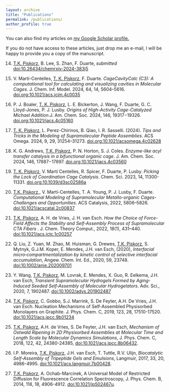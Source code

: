 ```yaml
---
layout: archive
title: "Publications"
permalink: /publications/
author_profile: true
---
```


You can also find my articles on <u><a href="{{author.googlescholar}}">my Google Scholar profile</a>.</u>

If you do not have access to these articles, just drop me an e-mail, I will be happy to provide you a copy of the manuscript.

14. <u> T.K. Piskorz</u>, B. Lee, S. Zhan, F. Duarte, <i>submitted</i> <a href="https://doi.org/10.26434/chemrxiv-2024-383j5"> doi:10.26434/chemrxiv-2024-383j5 </a>

13. V. Martí-Centelles, <u>T. K. Piskorz</u>, F. Duarte. <i>CageCavityCalc (C3): A computational tool for calculating and visualizing cavities in Molecular Cages</i>. J. Chem. Inf. Model. 2024, 64, 14, 5604–5616. <a href="https://doi.org/10.1021/acs.jcim.4c00355">doi.org:10.1021/acs.jcim.4c0035</a>

12. P. J. Boaler, <u>T. K. Piskorz</u>, L. E. Bickerton, J. Wang, F. Duarte, G. C. Lloyd-Jones, P. J. Lusby. <i>Origins of High-Activity Cage-Catalyzed Michael Addition</i>.J. Am. Chem. Soc. 2024, 146, 19317−19326. <a href="https://doi.org/10.1021/jacs.4c05160">doi.org:10.1021/jacs.4c05160</a>

11. <u> T. K. Piskorz</u>, L. Perez-Chirinos, B. Qiao, I. R. Sasselli. (2024). <i>Tips and Tricks in the Modeling of Supramolecular Peptide Assemblies</i>. ACS Omega.  2024, 9, 29, 31254–31273. <a href="https://doi.org/10.1021/acsomega.4c02628">doi.org:10.1021/acsomega.4c02628</a>

10. K. G. Andrews, <u> T.K. Piskorz</u>, P. N. Horton, S. J. Coles. <i>Enzyme-like acyl transfer catalysis in a bifunctional organic cage</i>. J. Am. Chem. Soc. 2024, 146, 17887−17897. <a href="https://doi.org/10.1021/jacs.4c03560">doi.org:10.1021/jacs.4c03560</a>

9. <u>T. K. Piskorz</u>, V. Martí Centelles, R. Spicer, F. Duarte, P. Lusby. <i>Picking the Lock of Coordination Cage Catalysis</i>. Chem. Sci. 2023, 14, 11300-11331. <a href="https://doi.org/10.1039/d3sc02586a">doi.org:10.1039/d3sc02586a</a>

8. <u>T.K. Piskorz,</u>, V. Martí-Centelles, T. A. Young, P. J. Lusby, F. Duarte. <i>Computational Modeling of Supramolecular Metallo-organic Cages-Challenges and Opportunities</i>. ACS Catalysis, 2022, 5806–5826. <a href="https://doi.org/10.1021/acscatal.2c00837">doi:10.1021/acscatal.2c00837</a>

7. <u> T.K. Piskorz</u>, A. H. de Vries, J. H. van Esch. <i> How the Choice of Force-Field Affects the Stability and Self-Assembly Process of Supramolecular CTA Fibers </i>. J. Chem. Theory Comput., 2022, 18(1), 431–440. <a href="https://doi.org/10.1021/acs.jctc.1c00257">doi:10.1021/acs.jctc.1c00257</a>

6. Q. Liu, Z. Yuan, M. Zhao, M. Huisman, G. Drewes, <u>T.K. Piskorz</u>, S. Mytnyk, G.J.M. Koper, E. Mendes, J.H. van Esch, (2020), <i>Interfacial micro‐compartmentalization by kinetic control of selective interfacial accumulation</i>, Angew. Chem. Int. Ed., 2020, 59, 23748. <a href="https://doi.org/10.1002/anie.202009701">doi:10.1002/anie.202009701</a>

5. Y. Wang, <u>T.K. Piskorz</u>, M. Lovrak, E. Mendes, X. Guo, R. Eelkema, J.H. van Esch, <i>Transient Supramolecular Hydrogels Formed by Aging‐Induced Seeded Self‐Assembly of Molecular Hydrogelators</i>. Adv. Sci., 2020, 7, 1902487. <a href="https://doi.org/10.1002/advs.201902487"> doi:10.1002/advs.201902487</a>

4. <u>T.K. Piskorz</u>, C. Gobbo, S.J. Marrink, S. De Feyter, A.H. De Vries, J.H. van Esch. Nucleation Mechanisms of Self-Assembled Physisorbed Monolayers on Graphite. J. Phys. Chem. C, 2019, 123, 28, 17510-17520. <a href="https://pubs.acs.org/doi/10.1021/acs.jpcc.9b01234"> doi:10.1021/acs.jpcc.9b01234</a>

3. <u>T.K. Piskorz</u>, A.H. de Vries, S. De Feyter, J.H. van Esch, <i>Mechanism of Ostwald Ripening in 2D Physisorbed Assemblies at Molecular Time and Length Scale by Molecular Dynamics Simulations</i>,
J. Phys. Chem. C, 2018, 122, 42, 24380-24385, <a href="https://doi.org/10.1021/acs.jpcc.8b06432">doi:10.1021/acs.jpcc.8b06432</a>.

2. I.P. Moreira, <u>T.K. Piskorz</u>, J.H. van Esch, T. Tuttle, R.V. Ulijn, <i>Biocatalytic Self-Assembly of Tripeptide Gels and Emulsions</i>, Langmuir, 2017, 33, 20, 4986-4995. <a href="https://doi.org/10.1021/acs.langmuir.7b00428">doi:10.1021/acs.langmuir.7b00428</a>.

1. <u>T.K. Piskorz</u>, A. Ochab-Marcinek, A Universal Model of Restricted Diffusion for Fluorescence Correlation Spectroscopy, J. Phys. Chem. B, 2014, 118, 18, 4906-4912. <a href="https://doi.org/10.1021/jp502467u">doi:10.1021/jp502467u</a>.

